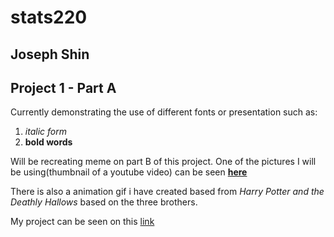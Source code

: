 # **stats220**
## **Joseph Shin**
## **Project 1 - Part A**

Currently demonstrating the use of different fonts or presentation such as:
1. *italic form*
2.  **bold words**

Will be recreating meme on part B of this project. One of the pictures I will be using(thumbnail of a youtube video) can be seen **[here](https://i.ytimg.com/vi/iwPpK6VXfQc/maxresdefault.jpg)**

There is also a animation gif i have created based from *Harry Potter and the Deathly Hallows* based on the three brothers. 

My project can be seen on this [link](https://yshi435.github.io/stats220/)

 
